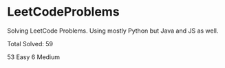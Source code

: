 # LeetCodeProblems
Solving LeetCode Problems. Using mostly Python but Java and JS as well. 

Total Solved: 59

53 Easy
6 Medium 


